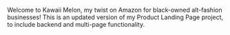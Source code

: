 Welcome to Kawaii Melon, my twist on Amazon for black-owned alt-fashion businesses! This is an updated version of my Product Landing Page project, to include backend and multi-page functionality. 
